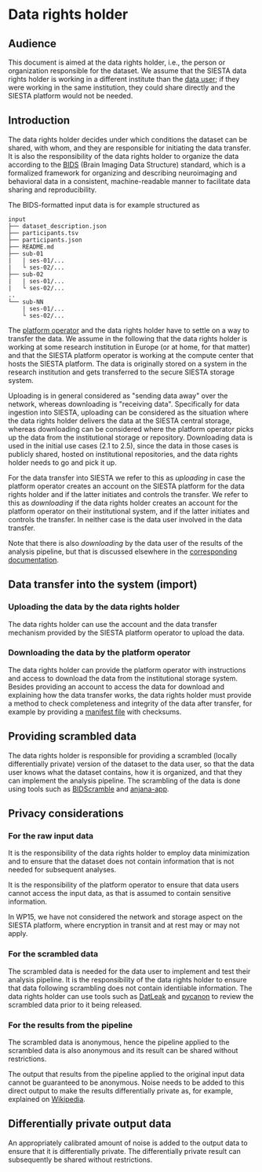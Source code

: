 # Data rights holder

## Audience

This document is aimed at the data rights holder, i.e., the person or organization responsible for the dataset. We assume that the SIESTA data rights holder is working in a different institute than the [data user](./data_user.md); if they were working in the same institution, they could share directly and the SIESTA platform would not be needed.

## Introduction

The data rights holder decides under which conditions the dataset can be shared, with whom, and they are responsible for initiating the data transfer. It is also the responsibility of the data rights holder to organize the data according to the [BIDS](https://bids.neuroimaging.io) (Brain Imaging Data Structure) standard, which is a formalized framework for organizing and describing neuroimaging and behavioral data in a consistent, machine-readable manner to facilitate data sharing and reproducibility.

The BIDS-formatted input data is for example structured as

```console
input
├── dataset_description.json
├── participants.tsv
├── participants.json
├── README.md
├── sub-01
|   | ses-01/...
|   └ ses-02/...
├── sub-02
|   | ses-01/...
|   └ ses-02/...
..
└── sub-NN
    | ses-01/...
    └ ses-02/...
```

The [platform operator](./platform_operator.md) and the data rights holder have to settle on a way to transfer the data. We assume in the following that the data rights holder is working at some research institution in Europe (or at home, for that matter) and that the SIESTA platform operator is working at the compute center that hosts the SIESTA platform. The data is originally stored on a system in the research institution and gets transferred to the secure SIESTA storage system.

Uploading is in general considered as "sending data away" over the network, whereas downloading is "receiving data". Specifically for data ingestion into SIESTA, uploading can be considered as the situation where the data rights holder delivers the data at the SIESTA central storage, whereas downloading can be considered where the platform operator picks up the data from the institutional storage or repository. Downloading data is used in the initial use cases (2.1 to 2.5), since the data in those cases is publicly shared, hosted on institutional repositories, and the data rights holder needs to go and pick it up.

For the data transfer into SIESTA we refer to this as _uploading_ in case the platform operator creates an account on the SIESTA platform for the data rights holder and if the latter initiates and controls the transfer. We refer to this as _downloading_ if the data rights holder creates an account for the platform operator on their institutional system, and if the latter initiates and controls the transfer. In neither case is the data user involved in the data transfer.

Note that there is also _downloading_ by the data user of the results of the analysis pipeline, but that is discussed elsewhere in the [corresponding documentation](./data_user.md).

## Data transfer into the system (import)

### Uploading the data by the data rights holder

The data rights holder can use the account and the data transfer mechanism provided by the SIESTA platform operator to upload the data.

### Downloading the data by the platform operator

The data rights holder can provide the platform operator with instructions and access to download the data from the institutional storage system. Besides providing an account to access the data for download and explaining how the data transfer works, the data rights holder must provide a method to check completeness and integrity of the data after transfer, for example by providing a [manifest file](https://en.wikipedia.org/wiki/Manifest_file) with checksums.

## Providing scrambled data

The data rights holder is responsible for providing a scrambled (locally differentially private) version of the dataset to the data user, so that the data user knows what the dataset contains, how it is organized, and that they can implement the analysis pipeline. The scrambling of the data is done using tools such as [BIDScramble](https://github.com/SIESTA-eu/wp15/tree/main/BIDScramble) and [anjana-app](https://github.com/SIESTA-eu/anjana-app).

## Privacy considerations

### For the raw input data

It is the responsibility of the data rights holder to employ data minimization and to ensure that the dataset does not contain information that is not needed for subsequent analyses.

It is the responsibility of the platform operator to ensure that data users cannot access the input data, as that is assumed to contain sensitive information.

In WP15, we have not considered the network and storage aspect on the SIESTA platform, where encryption in transit and at rest may or may not apply.

### For the scrambled data

The scrambled data is needed for the data user to implement and test their analysis pipeline. It is the responsibility of the data rights holder to ensure that data following scrambling does not contain identiiable information. The data rights holder can use tools such as [DatLeak](https://github.com/SIESTA-eu/DatLeak) and [pycanon](https://github.com/IFCA-Advanced-Computing/pycanon) to review the scrambled data prior to it being released.

### For the results from the pipeline

The scrambled data is anonymous, hence the pipeline applied to the scrambled data is also anonymous and its result can be shared without restrictions.

The output that results from the pipeline applied to the original input data cannot be guaranteed to be anonymous. Noise needs to be added to this direct output to make the results  differentially private as, for example, explained on [Wikipedia](https://en.wikipedia.org/wiki/Differential_privacy).

## Differentially private output data

An appropriately calibrated amount of noise is added to the output data to ensure that it is differentially private. The differentially private result can subsequently be shared without restrictions.
